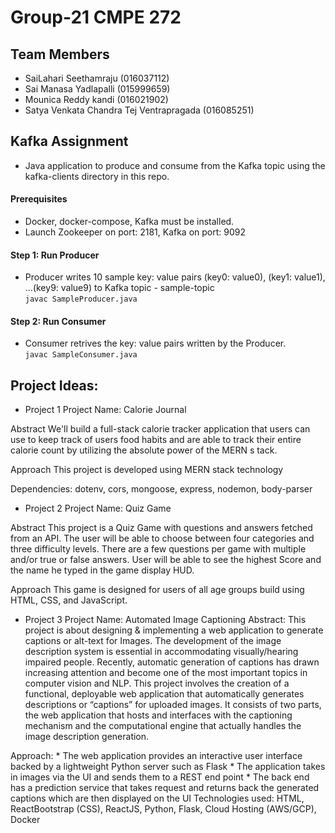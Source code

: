 # Group-21 CMPE 272

## Team Members
- SaiLahari Seethamraju                   (016037112)
- Sai Manasa Yadlapalli                   (015999659)
- Mounica Reddy kandi                     (016021902)
- Satya Venkata Chandra Tej Ventrapragada (016085251)

## Kafka Assignment 

- Java application to produce and consume from the Kafka topic using the kafka-clients directory in this repo.

#### Prerequisites
  - Docker, docker-compose, Kafka must be installed.
  - Launch Zookeeper on port: 2181, Kafka on port: 9092

#### Step 1: Run Producer
  - Producer writes 10 sample key: value pairs (key0: value0),  (key1: value1), ...(key9: value9) to Kafka topic - sample-topic <br>
   `javac SampleProducer.java`

#### Step 2: Run Consumer
  - Consumer retrives the key: value pairs written by the Producer.<br>
   `javac SampleConsumer.java`
   
 
## Project Ideas:

- Project 1
	Project Name: Calorie Journal

Abstract
	We'll build a full-stack calorie tracker application that users can use to keep track of users food 		habits and are able to track their entire calorie count by utilizing the absolute power of the MERN s	tack.

Approach
	This project is developed using MERN stack technology

Dependencies: dotenv, cors, mongoose, express, nodemon, body-parser



- Project 2
	Project Name: Quiz Game

Abstract
	This project is a Quiz Game with questions and answers fetched from an API. The user will be able to 	choose between four categories and three difficulty levels. There are a few questions per game with 		multiple and/or true or false answers. User will be able to see the highest Score and the name he 		typed in the game display HUD.

Approach
	This game is designed for users of all age groups build using HTML, CSS, and JavaScript.



- Project 3
	Project Name: Automated Image Captioning
Abstract:
	This project is about designing & implementing a web application to generate captions or alt-text for 	Images. The development of the image description system is essential in accommodating visually/hearing 	impaired people. Recently, automatic generation of captions has drawn increasing attention and become 	one of the most important topics in computer vision and NLP. This project involves the creation of a 	functional, deployable web application that automatically generates descriptions or “captions” for 		uploaded images. It
	consists of two parts, the web application that hosts and interfaces with the captioning mechanism and 	the computational engine that actually handles the image description generation.

Approach:
	* The web application provides an interactive user interface backed by a lightweight Python server 		such as Flask
	* The application takes in images via the UI and sends them to a REST end point
	* The back end has a prediction service that takes request and returns back the generated captions 		which are then displayed on the UI
Technologies used:
	HTML, ReactBootstrap (CSS), ReactJS, Python, Flask, Cloud Hosting (AWS/GCP), Docker
